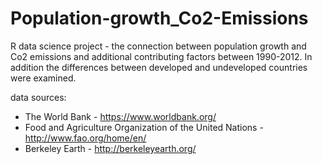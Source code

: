 # Population-growth_Co2-Emissions

R data science project - the connection between population growth and Co2 emissions and additional contributing factors between 1990-2012. 
In addition the differences between developed and undeveloped countries were examined.

data sources:

* The World Bank - https://www.worldbank.org/
* Food and Agriculture Organization of the United Nations - http://www.fao.org/home/en/
* Berkeley Earth - http://berkeleyearth.org/

